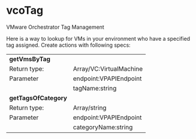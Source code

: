 # vcoTag
VMware Orchestrator Tag Management

Here is a way to lookup for VMs in your environment who have a specified tag assigned.
Create actions with following specs:
<table>
  <tr>
  <td><b>getVmsByTag</b></td>
  </tr>
  <tr>
    <td>Return type:</td>
    <td>Array/VC:VirtualMachine</td>
  </tr>
  <tr>
    <td>Parameter</td>
    <td>endpoint:VPAPIEndpoint</td>
  </tr>
  <tr>
    <td></td>
    <td>tagName:string</td>
  </tr>
  <tr>
  <td><b>getTagsOfCategory</b></td>
  </tr>
  <tr>
    <td>Return type:</td>
    <td>Array/string</td>
  </tr>
  <tr>
    <td>Parameter</td>
    <td>endpoint:VPAPIEndpoint</td>
  </tr>
  <tr>
    <td></td>
    <td>categoryName:string</td>
  </tr>
</table>
